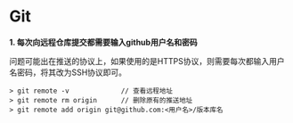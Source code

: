 # Git

**1. 每次向远程仓库提交都需要输入github用户名和密码**

问题可能出在推送的协议上，如果使用的是HTTPS协议，则需要每次都输入用户名密码，将其改为SSH协议即可。

```shell
> git remote -v             // 查看远程地址
> git remote rm origin      // 删除原有的推送地址
> git remote add origin git@github.com:<用户名>/版本库名
```

